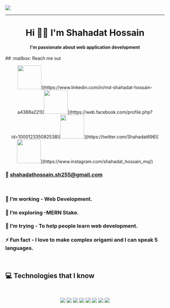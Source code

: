 <div><img src="https://i.ibb.co/n00swgj/Shahadat-s-Banner.jpg"></div>
<hr>
<h1 align="center">
Hi 👋🏻 I'm Shahadat Hossain
</h1>
</hr>
<h4 align="center"> I'm passionate about web application development </h4>
## :mailbox: Reach me out

<br />
<p align="center"><img height="75" src="https://i.ibb.co/nbPXvDd/linkdin.png">](https://www.linkedin.com/in/md-shahadat-hossain-a4388a221)[<img height="75" src="https://i.ibb.co/PNhK96g/facebook.png">](https://web.facebook.com/profile.php?id=100012335082538)[<img height="75" src="https://i.ibb.co/RTJFD8x/twitter.png">](https://twitter.com/Shahadat696)[<img height="75" src="https://i.ibb.co/pZnH98X/instagram.png">](https://www.instagram.com/shahadat_hossain_mq/)</p>

### 📧 shahadathossain.sh255@gmail.com
<br />


### 🔭 I’m working - Web Development. 
### 🌱 I’m exploring -MERN Stake.  
### 🤔 I’m trying - To help people learn web development. 
### ⚡ Fun fact - I love to make complex origami and I can speak 5 languages.



<br />

## :computer: Technologies that I know
<br>
<p align="center">
<img src="https://github.com/mir-hussain/mir-hussain/blob/main/images/icons/HTML.png"/>
<img src="https://github.com/mir-hussain/mir-hussain/blob/main/images/icons/css.png"/>
<img src="https://github.com/mir-hussain/mir-hussain/blob/main/images/icons/JavaScript.png"/>
<img src="https://github.com/mir-hussain/mir-hussain/blob/main/images/icons/react.png"/>
<img src="https://github.com/mir-hussain/mir-hussain/blob/main/images/icons/tailwind.png"/>
<img src="https://github.com/mir-hussain/mir-hussain/blob/main/images/icons/Bootsrap.png"/>
<img src="https://github.com/mir-hussain/mir-hussain/blob/main/images/icons/node.png"/>
<img src="https://github.com/mir-hussain/mir-hussain/blob/main/images/icons/express.png"/>
</p><br/>





